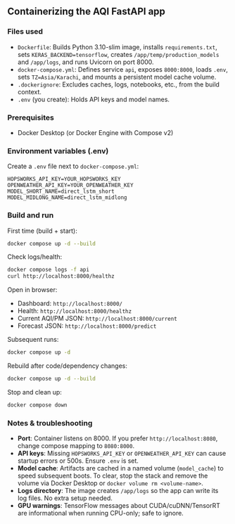 ## Containerizing the AQI FastAPI app

### Files used
- `Dockerfile`: Builds Python 3.10-slim image, installs `requirements.txt`, sets `KERAS_BACKEND=tensorflow`, creates `/app/temp/production_models` and `/app/logs`, and runs Uvicorn on port 8000.
- `docker-compose.yml`: Defines service `api`, exposes `8000:8000`, loads `.env`, sets `TZ=Asia/Karachi`, and mounts a persistent model cache volume.
- `.dockerignore`: Excludes caches, logs, notebooks, etc., from the build context.
- `.env` (you create): Holds API keys and model names.

### Prerequisites
- Docker Desktop (or Docker Engine with Compose v2)

### Environment variables (.env)
Create a `.env` file next to `docker-compose.yml`:
```dotenv
HOPSWORKS_API_KEY=YOUR_HOPSWORKS_KEY
OPENWEATHER_API_KEY=YOUR_OPENWEATHER_KEY
MODEL_SHORT_NAME=direct_lstm_short
MODEL_MIDLONG_NAME=direct_lstm_midlong
```

### Build and run
First time (build + start):
```bash
docker compose up -d --build
```

Check logs/health:
```bash
docker compose logs -f api
curl http://localhost:8000/healthz
```

Open in browser:
- Dashboard: `http://localhost:8000/`
- Health: `http://localhost:8000/healthz`
- Current AQI/PM JSON: `http://localhost:8000/current`
- Forecast JSON: `http://localhost:8000/predict`

Subsequent runs:
```bash
docker compose up -d
```

Rebuild after code/dependency changes:
```bash
docker compose up -d --build
```

Stop and clean up:
```bash
docker compose down
```

### Notes & troubleshooting
- **Port**: Container listens on 8000. If you prefer `http://localhost:8080`, change compose mapping to `8080:8000`.
- **API keys**: Missing `HOPSWORKS_API_KEY` or `OPENWEATHER_API_KEY` can cause startup errors or 500s. Ensure `.env` is set.
- **Model cache**: Artifacts are cached in a named volume (`model_cache`) to speed subsequent boots. To clear, stop the stack and remove the volume via Docker Desktop or `docker volume rm <volume-name>`.
- **Logs directory**: The image creates `/app/logs` so the app can write its log files. No extra setup needed.
- **GPU warnings**: TensorFlow messages about CUDA/cuDNN/TensorRT are informational when running CPU-only; safe to ignore.


